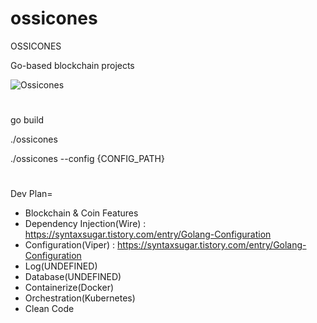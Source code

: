 # ossicones
OSSICONES

Go-based blockchain projects 

![Ossicones](https://user-images.githubusercontent.com/24886864/129552153-f14d0d39-09c1-4252-a86b-c3716ef01071.png)

#
go build

./ossicones

./ossicones --config {CONFIG_PATH}
#

Dev Plan=

- Blockchain & Coin Features
- Dependency Injection(Wire) : https://syntaxsugar.tistory.com/entry/Golang-Configuration
- Configuration(Viper) : https://syntaxsugar.tistory.com/entry/Golang-Configuration
- Log(UNDEFINED)
- Database(UNDEFINED)
- Containerize(Docker)
- Orchestration(Kubernetes)
- Clean Code



